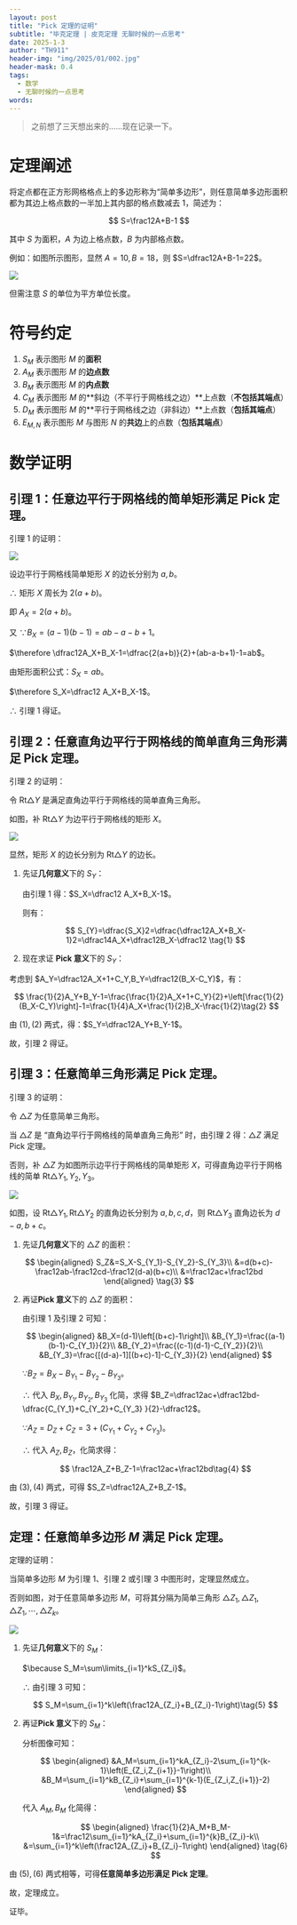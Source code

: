 ```yaml
---
layout: post
title: "Pick 定理的证明"
subtitle: "毕克定理 | 皮克定理 无聊时候的一点思考"
date: 2025-1-3
author: "TH911"
header-img: "img/2025/01/002.jpg"
header-mask: 0.4
tags:
  - 数学
  - 无聊时候的一点思考
words:
---
```


> 之前想了三天想出来的......现在记录一下。

# 定理阐述

将定点都在正方形网格格点上的多边形称为“简单多边形”，则任意简单多边形面积都为其边上格点数的一半加上其内部的格点数减去 $1$，简述为：

$$
S=\frac12A+B-1
$$

其中 $S$ 为面积，$A$ 为边上格点数，$B$ 为内部格点数。

例如：如图所示图形，显然 $A=10,B=18$，则 $S=\dfrac12A+B-1=22$。

![](/img/2025/01/004.svg)

但需注意 $S$ 的单位为平方单位长度。

# 符号约定

1. $S_M$ 表示图形 $M$ 的**面积**
2. $A_M$ 表示图形 $M$ 的**边点数**
3. $B_M$ 表示图形 $M$ 的**内点数**
4. $C_M$ 表示图形 $M$ 的**斜边（不平行于网格线之边）**上点数（**不包括其端点**）
5. $D_M$ 表示图形 $M$ 的**平行于网格线之边（非斜边）**上点数（**包括其端点**）
6. $E_{M,N}$ 表示图形 $M$ 与图形 $N$ 的**共边**上的点数（**包括其端点**）

# 数学证明

## 引理 $1$：任意边平行于网格线的简单矩形满足 Pick 定理。

引理 $1$ 的证明：

![](/img/2025/01/005.svg)

设边平行于网格线简单矩形 $X$ 的边长分别为 $a,b$。

$\therefore$ 矩形 $X$ 周长为 $2(a+b)$。

即 $A_X=2(a+b)$。

又 $\because B_X=(a-1)(b-1)=ab-a-b+1$。

$\therefore \dfrac12A_X+B_X-1=\dfrac{2(a+b)}{2}+(ab-a-b+1)-1=ab$。

由矩形面积公式：$S_X=ab$。

$\therefore S_X=\dfrac12 A_X+B_X-1$。

$\therefore$ 引理 $1$ 得证。

## 引理 $2$：任意直角边平行于网格线的简单直角三角形满足 Pick 定理。

引理 $2$ 的证明：

令 $\text{Rt}\triangle Y$ 是满足直角边平行于网格线的简单直角三角形。

如图，补 $\text{Rt}\triangle Y$ 为边平行于网格线的矩形 $X$。

![](/img/2025/01/006.svg)

显然，矩形 $X$ 的边长分别为 $\text{Rt}\triangle Y$ 的边长。

1. 先证**几何意义**下的 $S_Y$：

   由引理 $1$ 得：$S_X=\dfrac12 A_X+B_X-1$。

   则有：

   $$
   S_{Y}=\dfrac{S_X}2=\dfrac{\dfrac12A_X+B_X-1}2=\dfrac14A_X+\dfrac12B_X-\dfrac12
   \tag{1}
   $$

2. 现在求证 **Pick 意义**下的 $S_Y$：

考虑到 $A_Y=\dfrac12A_X+1+C_Y,B_Y=\dfrac12(B_X-C_Y)$，有：

$$
\frac{1}{2}A_Y+B_Y-1=\frac{\frac{1}{2}A_X+1+C_Y}{2}+\left[\frac{1}{2}(B_X-C_Y)\right]-1=\frac{1}{4}A_X+\frac{1}{2}B_X-\frac{1}{2}\tag{2}
$$

由 $(1),(2)$ 两式，得：$S_Y=\dfrac12A_Y+B_Y-1$。

故，引理 $2$ 得证。

## 引理 $3$：任意简单三角形满足 Pick 定理。

引理 $3$ 的证明：

令 $\triangle Z$ 为任意简单三角形。

当 $\triangle Z$ 是 “直角边平行于网格线的简单直角三角形” 时，由引理 $2$ 得：$\triangle Z$ 满足 Pick 定理。

否则，补 $\triangle Z$ 为如图所示边平行于网格线的简单矩形 $X$，可得直角边平行于网格线的简单 $\text{Rt}\triangle Y_1,Y_2,Y_3$。

![](/img/2025/01/007.svg)

如图，设 $\text{Rt}\triangle Y_1,\text{Rt}\triangle Y_2$ 的直角边长分别为 $a,b,c,d$，则 $\text{Rt}\triangle Y_3$ 直角边长为 $d-a,b+c$。

1. 先证**几何意义**下的 $\triangle Z$ 的面积：

$$
\begin{aligned}
S_Z&=S_X-S_{Y_1}-S_{Y_2}-S_{Y_3}\\
&=d(b+c)-\frac12ab-\frac12cd-\frac12(d-a)(b+c)\\
&=\frac12ac+\frac12bd
\end{aligned}
\tag{3}
$$

2. 再证**Pick 意义**下的 $\triangle Z$ 的面积：

   由引理 $1$ 及引理 $2$ 可知：
   
   $$
   \begin{aligned}
   &B_X=(d-1)\left[(b+c)-1\right]\\
   &B_{Y_1}=\frac{(a-1)(b-1)-C_{Y_1}}{2}\\
   &B_{Y_2}=\frac{(c-1)(d-1)-C_{Y_2}}{2}\\
   &B_{Y_3}=\frac{[(d-a)-1][(b+c)-1]-C_{Y_3}}{2}
   \end{aligned}
   $$
   
   $\because B_Z=B_X-B_{Y_1}-B_{Y_2}-B_{Y_3}$。
   
   $\therefore$ 代入 $B_X,B_{Y_1},B_{Y_2},B_{Y_3}$ 化简，求得 $B_Z=\dfrac12ac+\dfrac12bd-\dfrac{C_{Y_1}+C_{Y_2}+C_{Y_3} }{2}-\dfrac12$。
   
   $\because A_Z=D_Z+C_Z=3+(C_{Y_1}+C_{Y_2}+C_{Y_3})$。
   
   $\therefore$ 代入 $A_Z,B_Z$，化简求得：
   
   $$
   \frac12A_Z+B_Z-1=\frac12ac+\frac12bd\tag{4}
   $$
   

由 $(3),(4)$ 两式，可得 $S_Z=\dfrac12A_Z+B_Z-1$。

故，引理 $3$ 得证。

## 定理：任意简单多边形 $M$ 满足 Pick 定理。

定理的证明：

当简单多边形 $M$ 为引理 $1$、引理 $2$ 或引理 $3$ 中图形时，定理显然成立。

否则如图，对于任意简单多边形 $M$，可将其分隔为简单三角形 $\triangle Z_1,\triangle Z_1,\triangle Z_1,\cdots,\triangle Z_k$。

![](/img/2025/01/008.svg)

1. 先证**几何意义**下的 $S_M$：

   $\because S_M=\sum\limits_{i=1}^kS_{Z_i}$。

   $\therefore$ 由引理 $3$ 可知：

   $$
   S_M=\sum_{i=1}^k\left(\frac12A_{Z_i}+B_{Z_i}-1\right)\tag{5}
   $$

2. 再证**Pick 意义**下的 $S_M$：

   分析图像可知：
   
   $$
   \begin{aligned}
   &A_M=\sum_{i=1}^kA_{Z_i}-2\sum_{i=1}^{k-1}\left(E_{Z_i,Z_{i+1}}-1\right)\\
   &B_M=\sum_{i=1}^kB_{Z_i}+\sum_{i=1}^{k-1}(E_{Z_i,Z_{i+1}}-2)
   \end{aligned}
   $$

   代入 $A_M,B_M$ 化简得：
   
   $$
   \begin{aligned}
   \frac{1}{2}A_M+B_M-1&=\frac12\sum_{i=1}^kA_{Z_i}+\sum_{i=1}^{k}B_{Z_i}-k\\
   &=\sum_{i=1}^k\left(\frac12A_{Z_i}+B_{Z_i}-1\right)
   \end{aligned}
   \tag{6}
   $$

由 $(5),(6)$ 两式相等，可得**任意简单多边形满足 Pick 定理**。

故，定理成立。



证毕。
